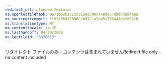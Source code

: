 ```yaml
---
redirect_url: planned-features
ms.openlocfilehash: 9a71b62b57235c15ca6008740d4578bdcde84a6d
ms.sourcegitcommit: ffd2a9b81763d82b9121a2bb5a738441bafd62c8
ms.translationtype: HT
ms.contentlocale: ja-JP
ms.lasthandoff: 04/29/2020
ms.locfileid: "3320613"
---
```

<span data-ttu-id="520ca-101">リダイレクト ファイルのみ - コンテンツは含まれていません</span><span class="sxs-lookup"><span data-stu-id="520ca-101">Redirect file only - no content included</span></span>